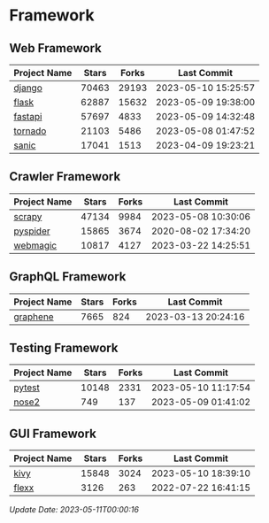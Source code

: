 # Framework

## Web Framework
| Project Name | Stars | Forks | Last Commit |
| ------------ | ----- | ----- | ----------- |
| [django](https://github.com/django/django) | 70463 | 29193 | 2023-05-10 15:25:57 |
| [flask](https://github.com/pallets/flask) | 62887 | 15632 | 2023-05-09 19:38:00 |
| [fastapi](https://github.com/tiangolo/fastapi) | 57697 | 4833 | 2023-05-09 14:32:48 |
| [tornado](https://github.com/tornadoweb/tornado) | 21103 | 5486 | 2023-05-08 01:47:52 |
| [sanic](https://github.com/sanic-org/sanic) | 17041 | 1513 | 2023-04-09 19:23:21 |

## Crawler Framework
| Project Name | Stars | Forks | Last Commit |
| ------------ | ----- | ----- | ----------- |
| [scrapy](https://github.com/scrapy/scrapy) | 47134 | 9984 | 2023-05-08 10:30:06 |
| [pyspider](https://github.com/binux/pyspider) | 15865 | 3674 | 2020-08-02 17:34:20 |
| [webmagic](https://github.com/code4craft/webmagic) | 10817 | 4127 | 2023-03-22 14:25:51 |

## GraphQL Framework
| Project Name | Stars | Forks | Last Commit |
| ------------ | ----- | ----- | ----------- |
| [graphene](https://github.com/graphql-python/graphene) | 7665 | 824 | 2023-03-13 20:24:16 |

## Testing Framework
| Project Name | Stars | Forks | Last Commit |
| ------------ | ----- | ----- | ----------- |
| [pytest](https://github.com/pytest-dev/pytest) | 10148 | 2331 | 2023-05-10 11:17:54 |
| [nose2](https://github.com/nose-devs/nose2) | 749 | 137 | 2023-05-09 01:41:02 |

## GUI Framework
| Project Name | Stars | Forks | Last Commit |
| ------------ | ----- | ----- | ----------- |
| [kivy](https://github.com/kivy/kivy) | 15848 | 3024 | 2023-05-10 18:39:10 |
| [flexx](https://github.com/flexxui/flexx) | 3126 | 263 | 2022-07-22 16:41:15 |

*Update Date: 2023-05-11T00:00:16*
